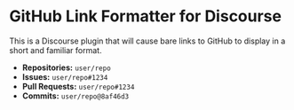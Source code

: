 # GitHub Link Formatter for Discourse

This is a Discourse plugin that will cause bare links to GitHub to display in a short and familiar format. 

- **Repositories:** `user/repo`
- **Issues:** `user/repo#1234`
- **Pull Requests:** `user/repo#1234`
- **Commits:** `user/repo@8af46d3`
